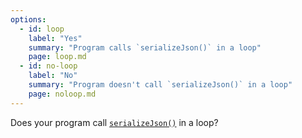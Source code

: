 ```yaml
---
options:
  - id: loop
    label: "Yes"
    summary: "Program calls `serializeJson()` in a loop"
    page: loop.md
  - id: no-loop
    label: "No"
    summary: "Program doesn't call `serializeJson()` in a loop"
    page: noloop.md
---
```


Does your program call [`serializeJson()`](/v6/api/json/serializejson/) in a loop?